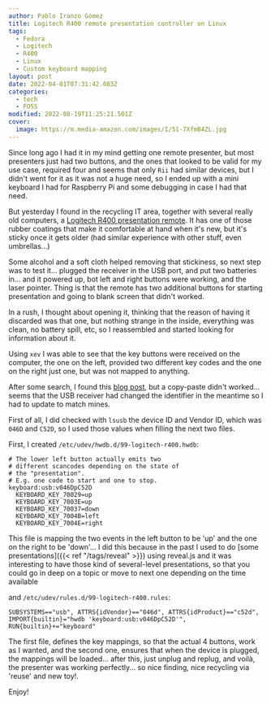 ```yaml
---
author: Pablo Iranzo Gómez
title: Logitech R400 remote presentation controller on Linux
tags:
  - Fedora
  - Logitech
  - R400
  - Linux
  - Custom keyboard mapping
layout: post
date: 2022-04-01T07:31:42.603Z
categories:
  - tech
  - FOSS
modified: 2022-08-19T11:25:21.501Z
cover:
  image: https://m.media-amazon.com/images/I/51-7XfmB4ZL.jpg
---
```


Since long ago I had it in my mind getting one remote presenter, but most presenters just had two buttons, and the ones that looked to be valid for my use case, required four and seems that only `Rii` had similar devices, but I didn't went for it as it was not a huge need, so I ended up with a mini keyboard I had for Raspberry Pi and some debugging in case I had that need.

But yesterday I found in the recycling IT area, together with several really old computers, a [Logitech R400 presentation remote](https://www.amazon.com/dp/B002GHBUTK?tag=redken08-20). It has one of those rubber coatings that make it comfortable at hand when it's new, but it's sticky once it gets older (had similar experience with other stuff, even umbrellas...)

Some alcohol and a soft cloth helped removing that stickiness, so next step was to test it... plugged the receiver in the USB port, and put two batteries in... and it powered up, bot left and right buttons were working, and the laser pointer. Thing is that the remote has two additional buttons for starting presentation and going to blank screen that didn't worked.

In a rush, I thought about opening it, thinking that the reason of having it discarded was that one, but nothing strange in the inside, everything was clean, no battery spill, etc, so I reassembled and started looking for information about it.

Using `xev` I was able to see that the key buttons were received on the computer, the one on the left, provided two different key codes and the one on the right just one, but was not mapped to anything.

After some search, I found this [blog post](https://derickrethans.nl/logitech-r400.html), but a copy-paste didn't worked... seems that the USB receiver had changed the identifier in the meantime so I had to update to match mines.

First of all, I did checked with `lsusb` the device ID and Vendor ID, which was `046D` and `C52D`, so I used those values when filling the next two files.

First, I created `/etc/udev/hwdb.d/99-logitech-r400.hwdb`:

```console
# The lower left button actually emits two
# different scancodes depending on the state of
# the "presentation".
# E.g. one code to start and one to stop.
keyboard:usb:v046DpC52D
  KEYBOARD_KEY_70029=up
  KEYBOARD_KEY_7003E=up
  KEYBOARD_KEY_70037=down
  KEYBOARD_KEY_7004B=left
  KEYBOARD_KEY_7004E=right
```

This file is mapping the two events in the left button to be 'up' and the one on the right to be 'down'... I did this because in the past I used to do [some presentations]({{< ref "/tags/reveal" >}}) using reveal.js and it was interesting to have those kind of several-level presentations, so that you could go in deep on a topic or move to next one depending on the time available

and `/etc/udev/rules.d/99-logitech-r400.rules`:

```
SUBSYSTEMS=="usb", ATTRS{idVendor}=="046d", ATTRS{idProduct}=="c52d", IMPORT{builtin}="hwdb 'keyboard:usb:v046DpC52D'", RUN{builtin}+="keyboard"
```

The first file, defines the key mappings, so that the actual 4 buttons, work as I wanted, and the second one, ensures that when the device is plugged, the mappings will be loaded... after this, just unplug and replug, and voilà, the presenter was working perfectly... so nice finding, nice recycling via 'reuse' and new toy!.

Enjoy!
